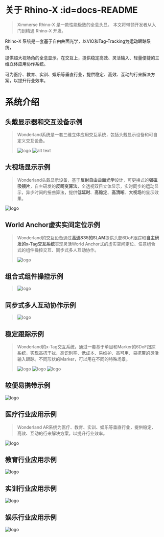 # 关于 Rhino-X  :id=docs-README

> Ximmerse Rhino-X 是一款性能极致的全息头显。 本文将带领开发者从入门到精通 Rhino-X 开发。

Rhino-X 系统是一套基于自由曲面光学，以VIO和Tag-Tracking为运动跟踪系统，

提供超大视场角的全息显示。在交互上，提供稳定高效、灵活输入、轻量便捷的三维立体应用协作系统。

可为医疗、教育、实训、娱乐等垂直行业，提供稳定、高效、互动的行来解决方案，以提升行业效率。

# 系统介绍

## 头戴显示器和交互设备示例
> Wonderland系统是一套三维立体应用交互系统，包括头戴显示设备和可自定义交互设备。
>
> ![logo](images/hmd.png)
> ![alt text](images/devices.png)


## 大视场显示示例
> Wonderland头戴显示设备，基于**反射自由曲面光学**设计，可更换式的**强磁吸镜片**，自主研发的**反畸变算法**，全透视双目立体显示，实时同步的运动显示，异步时间的扭曲算法，提供**低延时**、**高稳定**、**高清晰**、**大视场**的显示效果。

![logo](images/see_through_range.png)


## World Anchor虚实实间定位示例
> Wonderland的交互设备通过**高通835的SLAM**提供头部6DoF跟踪和**自主研发的x-Tag交互系统**实现灵活World
> Anchor式的虚实空间定位、任意组合式的组件操控交互、同步式多人互动协作。
>
> ![logo](images/world_anchor.png)


## 组合式组件操控示例
> ![logo](images/devices_2.png)
>

## 同步式多人互动协作示例

> ![logo](images/multiplayer.png)
>

## 稳定跟踪示例

> Wonderland的x-Tag交互系统，通过一套基于单目和Marker的6DoF跟踪系统，实现高抗干扰、高识别率、低成本、易维护、高可用、易携带的灵活输入跟踪。不同形状的Marker，可以用在不同的特殊场景。
>
> ![logo](images/table_marker.png)
> ![logo](images/gun_play.png)
> ![logo](images/gun_play_2.png)

##  较便易携带示例
![logo](images/device_case.png)

## 医疗行业应用示例
> Wonderland
> AR系统为医疗、教育、实训、娱乐等垂直行业，提供稳定、高效、互动的行来解决方案，以提升行业效率。

![logo](images/industry.png)

## 教育行业应用示例
![logo](images/education.png)

## 实训行业应用示例
![logo](images/automobile.png)

## 娱乐行业应用示例
![logo](images/table_top.png)

